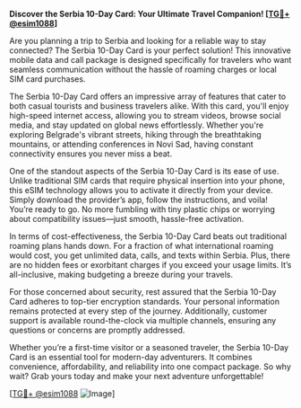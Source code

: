 **Discover the Serbia 10-Day Card: Your Ultimate Travel Companion! [[TG💪+ @esim1088](https://t.me/s/esim1088)]**

Are you planning a trip to Serbia and looking for a reliable way to stay connected? The Serbia 10-Day Card is your perfect solution! This innovative mobile data and call package is designed specifically for travelers who want seamless communication without the hassle of roaming charges or local SIM card purchases.

The Serbia 10-Day Card offers an impressive array of features that cater to both casual tourists and business travelers alike. With this card, you'll enjoy high-speed internet access, allowing you to stream videos, browse social media, and stay updated on global news effortlessly. Whether you're exploring Belgrade's vibrant streets, hiking through the breathtaking mountains, or attending conferences in Novi Sad, having constant connectivity ensures you never miss a beat.

One of the standout aspects of the Serbia 10-Day Card is its ease of use. Unlike traditional SIM cards that require physical insertion into your phone, this eSIM technology allows you to activate it directly from your device. Simply download the provider’s app, follow the instructions, and voila! You’re ready to go. No more fumbling with tiny plastic chips or worrying about compatibility issues—just smooth, hassle-free activation.

In terms of cost-effectiveness, the Serbia 10-Day Card beats out traditional roaming plans hands down. For a fraction of what international roaming would cost, you get unlimited data, calls, and texts within Serbia. Plus, there are no hidden fees or exorbitant charges if you exceed your usage limits. It’s all-inclusive, making budgeting a breeze during your travels.

For those concerned about security, rest assured that the Serbia 10-Day Card adheres to top-tier encryption standards. Your personal information remains protected at every step of the journey. Additionally, customer support is available round-the-clock via multiple channels, ensuring any questions or concerns are promptly addressed.

Whether you’re a first-time visitor or a seasoned traveler, the Serbia 10-Day Card is an essential tool for modern-day adventurers. It combines convenience, affordability, and reliability into one compact package. So why wait? Grab yours today and make your next adventure unforgettable!

[[TG💪+ @esim1088](https://t.me/s/esim1088) ![Image](https://i.postimg.cc/Y0z9fWf4/image.png)]